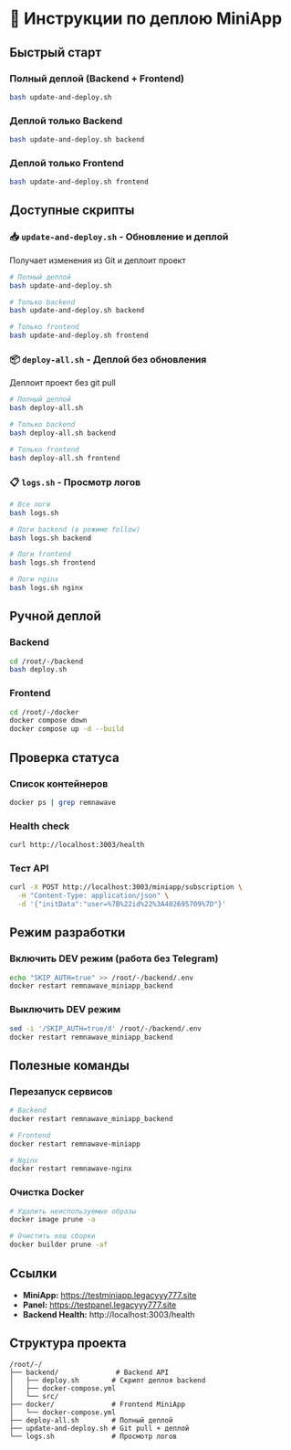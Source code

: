 # 🚀 Инструкции по деплою MiniApp

## Быстрый старт

### Полный деплой (Backend + Frontend)
```bash
bash update-and-deploy.sh
```

### Деплой только Backend
```bash
bash update-and-deploy.sh backend
```

### Деплой только Frontend
```bash
bash update-and-deploy.sh frontend
```

## Доступные скрипты

### 📥 `update-and-deploy.sh` - Обновление и деплой
Получает изменения из Git и деплоит проект

```bash
# Полный деплой
bash update-and-deploy.sh

# Только backend
bash update-and-deploy.sh backend

# Только frontend
bash update-and-deploy.sh frontend
```

### 📦 `deploy-all.sh` - Деплой без обновления
Деплоит проект без git pull

```bash
# Полный деплой
bash deploy-all.sh

# Только backend
bash deploy-all.sh backend

# Только frontend
bash deploy-all.sh frontend
```

### 📋 `logs.sh` - Просмотр логов
```bash
# Все логи
bash logs.sh

# Логи backend (в режиме follow)
bash logs.sh backend

# Логи frontend
bash logs.sh frontend

# Логи nginx
bash logs.sh nginx
```

## Ручной деплой

### Backend
```bash
cd /root/-/backend
bash deploy.sh
```

### Frontend
```bash
cd /root/-/docker
docker compose down
docker compose up -d --build
```

## Проверка статуса

### Список контейнеров
```bash
docker ps | grep remnawave
```

### Health check
```bash
curl http://localhost:3003/health
```

### Тест API
```bash
curl -X POST http://localhost:3003/miniapp/subscription \
  -H "Content-Type: application/json" \
  -d '{"initData":"user=%7B%22id%22%3A402695709%7D"}'
```

## Режим разработки

### Включить DEV режим (работа без Telegram)
```bash
echo "SKIP_AUTH=true" >> /root/-/backend/.env
docker restart remnawave_miniapp_backend
```

### Выключить DEV режим
```bash
sed -i '/SKIP_AUTH=true/d' /root/-/backend/.env
docker restart remnawave_miniapp_backend
```

## Полезные команды

### Перезапуск сервисов
```bash
# Backend
docker restart remnawave_miniapp_backend

# Frontend
docker restart remnawave-miniapp

# Nginx
docker restart remnawave-nginx
```

### Очистка Docker
```bash
# Удалить неиспользуемые образы
docker image prune -a

# Очистить кеш сборки
docker builder prune -af
```

## Ссылки

- **MiniApp:** https://testminiapp.legacyyy777.site
- **Panel:** https://testpanel.legacyyy777.site
- **Backend Health:** http://localhost:3003/health

## Структура проекта

```
/root/-/
├── backend/              # Backend API
│   ├── deploy.sh        # Скрипт деплоя backend
│   ├── docker-compose.yml
│   └── src/
├── docker/              # Frontend MiniApp
│   └── docker-compose.yml
├── deploy-all.sh        # Полный деплой
├── update-and-deploy.sh # Git pull + деплой
└── logs.sh              # Просмотр логов
```
